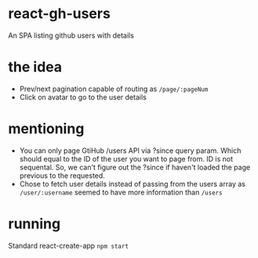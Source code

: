 # react-gh-users
An SPA listing github users with details

# the idea
-   Prev/next pagination capable of routing as `/page/:pageNum`
-   Click on avatar to go to the user details

# mentioning
-   You can only page GtiHub /users API via ?since query param.
    Which should equal to the ID of the user you want to page from.
    ID is not sequental. So, we can't figure out the ?since
    if haven't loaded the page previous to the requested.
-   Chose to fetch user details instead of passing from the users array
    as `/user/:username` seemed to have more information than `/users`

# running
Standard react-create-app `npm start`
